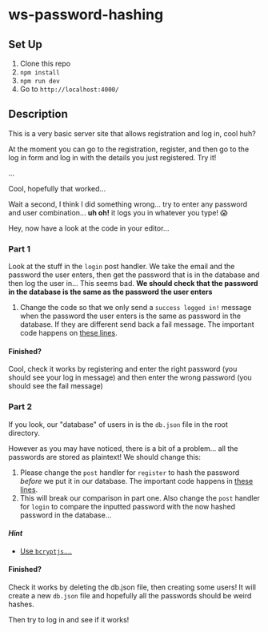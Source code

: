 # ws-password-hashing

## Set Up

1. Clone this repo
1. `npm install`
1. `npm run dev`
1. Go to `http://localhost:4000/`

## Description

This is a very basic server site that allows registration and log in, cool huh?

At the moment you can go to the registration, register, and then go to the log in form and log in with the details you just registered. Try it!

...

Cool, hopefully that worked...

Wait a second, I think I did something wrong... try to enter any password and user combination... **uh oh!** it logs you in whatever you type! :scream:

Hey, now have a look at the code in your editor...

### Part 1

Look at the stuff in the `login` post handler. We take the email and the password the user enters, then get the password that is in the database and then log the user in... This seems bad. **We should check that the password in the database is the same as the password the user enters**

1. Change the code so that we only send a `success logged in!` message when the password the user enters is the same as password in the database. If they are different send back a fail message. The important code happens on [these lines](https://github.com/m4v15/ws-password-hashing/blob/55c0e2fe229edb44a11078e0b007d199281dad2f/src/handlers/post.js#L16-L17).

#### Finished?

Cool, check it works by registering and enter the right password (you should see your log in message) and then enter the wrong password (you should see the fail message)

### Part 2

If you look, our "database" of users in is the `db.json` file in the root directory.

However as you may have noticed, there is a bit of a problem... all the passwords are stored as plaintext! We should change this:

1. Please change the `post` handler for `register` to hash the password _before_ we put it in our database. The important code happens in [these lines](https://github.com/m4v15/ws-password-hashing/blob/55c0e2fe229edb44a11078e0b007d199281dad2f/src/handlers/post.js#L29-L33).
1. This will break our comparison in part one. Also change the `post` handler for `login` to compare the inputted password with the now hashed password in the database...

#### _Hint_

- [Use `bcryptjs`....](https://www.npmjs.com/package/bcryptjs)

#### Finished?

Check it works by deleting the db.json file, then creating some users! It will create a new `db.json` file and hopefully all the passwords should be weird hashes.

Then try to log in and see if it works!
